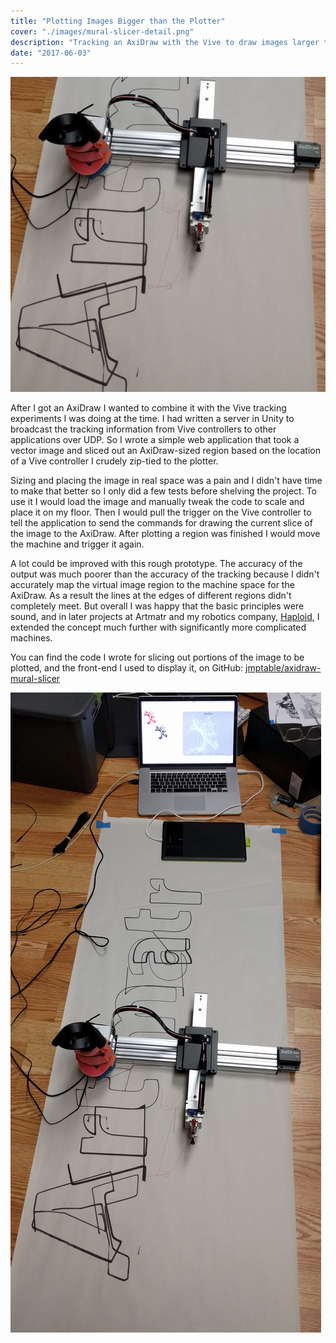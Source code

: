 ```yaml
---
title: "Plotting Images Bigger than the Plotter"
cover: "./images/mural-slicer-detail.png"
description: "Tracking an AxiDraw with the Vive to draw images larger than the machine piecemeal"
date: "2017-06-03"
---
```


![](./images/mural-slicer-detail.png)

After I got an AxiDraw I wanted to combine it with the Vive tracking experiments I was doing at the
time. I had written a server in Unity <!-- TODO upload to GitHub and link it -->to broadcast the
tracking information from Vive controllers to other applications over UDP. So I wrote a simple web
application that took a vector image and sliced out an AxiDraw-sized region based on the location
of a Vive controller I crudely zip-tied to the plotter.

Sizing and placing the image in real space was a pain and I didn't have time to make that better so
I only did a few tests before shelving the project. To use it I would load the image and manually
tweak the code to scale and place it on my floor. Then I would pull the trigger on the Vive controller
to tell the application to send the commands for drawing the current slice of the image to the AxiDraw.
After plotting a region was finished I would move the machine and trigger it again.

A lot could be improved with this rough prototype. The accuracy of the output was much poorer than
the accuracy of the tracking because I didn't accurately map the virtual image region to the
machine space for the AxiDraw. As a result the lines at the edges of different regions didn't
completely meet. But overall I was happy that the basic principles were sound, and in later projects
at Artmatr and my robotics company, [Haploid](https://haploid.co), I extended the concept much further
with significantly more complicated machines.

You can find the code I wrote for slicing out portions of the image to be plotted, and the front-end
I used to display it, on GitHub: [jmptable/axidraw-mural-slicer](https://github.com/jmptable/axidraw-mural-slicer)

![](./images/mural-slicer.jpg)
